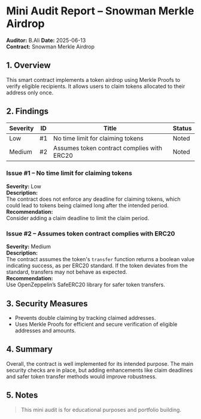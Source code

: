 # Mini Audit Report – Snowman Merkle Airdrop

**Auditor:** B.Ali 
**Date:** 2025-06-13  
**Contract:** Snowman Merkle Airdrop

## 1. Overview

This smart contract implements a token airdrop using Merkle Proofs to verify eligible recipients. It allows users to claim tokens allocated to their address only once.

## 2. Findings

| Severity | ID  | Title                              | Status |
|----------|-----|----------------------------------|--------|
| Low      | #1  | No time limit for claiming tokens | Noted  |
| Medium   | #2  | Assumes token contract complies with ERC20 | Noted  |

### Issue #1 – No time limit for claiming tokens  
**Severity:** Low  
**Description:**  
The contract does not enforce any deadline for claiming tokens, which could lead to tokens being claimed long after the intended period.  
**Recommendation:**  
Consider adding a claim deadline to limit the claim period.

### Issue #2 – Assumes token contract complies with ERC20  
**Severity:** Medium  
**Description:**  
The contract assumes the token's `transfer` function returns a boolean value indicating success, as per ERC20 standard. If the token deviates from the standard, transfers may not behave as expected.  
**Recommendation:**  
Use OpenZeppelin’s SafeERC20 library for safer token transfers.

## 3. Security Measures

- Prevents double claiming by tracking claimed addresses.  
- Uses Merkle Proofs for efficient and secure verification of eligible addresses and amounts.

## 4. Summary

Overall, the contract is well implemented for its intended purpose. The main security checks are in place, but adding enhancements like claim deadlines and safer token transfer methods would improve robustness.

## 5. Notes

> This mini audit is for educational purposes and portfolio building.

